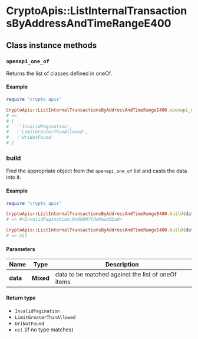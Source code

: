 # CryptoApis::ListInternalTransactionsByAddressAndTimeRangeE400

## Class instance methods

### `openapi_one_of`

Returns the list of classes defined in oneOf.

#### Example

```ruby
require 'crypto_apis'

CryptoApis::ListInternalTransactionsByAddressAndTimeRangeE400.openapi_one_of
# =>
# [
#   :'InvalidPagination',
#   :'LimitGreaterThanAllowed',
#   :'UriNotFound'
# ]
```

### build

Find the appropriate object from the `openapi_one_of` list and casts the data into it.

#### Example

```ruby
require 'crypto_apis'

CryptoApis::ListInternalTransactionsByAddressAndTimeRangeE400.build(data)
# => #<InvalidPagination:0x00007fdd4aab02a0>

CryptoApis::ListInternalTransactionsByAddressAndTimeRangeE400.build(data_that_doesnt_match)
# => nil
```

#### Parameters

| Name | Type | Description |
| ---- | ---- | ----------- |
| **data** | **Mixed** | data to be matched against the list of oneOf items |

#### Return type

- `InvalidPagination`
- `LimitGreaterThanAllowed`
- `UriNotFound`
- `nil` (if no type matches)

